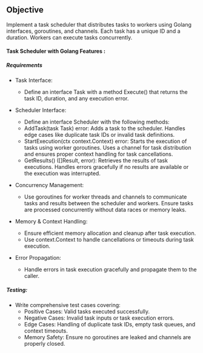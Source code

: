 ## Objective

Implement a task scheduler that distributes tasks to workers using Golang interfaces, goroutines, and channels. Each task has a unique ID and a duration. Workers can execute tasks concurrently.

#### Task Scheduler with Golang Features :

##### Requirements
- Task Interface:
    - Define an interface Task with a method Execute() that returns the task ID, duration, and any execution error.


- Scheduler Interface:
    - Define an interface Scheduler with the following methods:
    - AddTask(task Task) error: Adds a task to the scheduler. Handles edge cases like duplicate task IDs or invalid task definitions.
    - StartExecution(ctx context.Context) error: Starts the execution of tasks using worker goroutines. Uses a channel for task distribution and ensures proper context handling for task cancellations.
    - GetResults() ([]Result, error): Retrieves the results of task executions. Handles errors gracefully if no results are available or the execution was interrupted.


- Concurrency Management:
    - Use goroutines for worker threads and channels to communicate tasks and results between the scheduler and workers. Ensure tasks are processed concurrently without data races or memory leaks.

- Memory & Context Handling:
    - Ensure efficient memory allocation and cleanup after task execution.
    - Use context.Context to handle cancellations or timeouts during task execution.

- Error Propagation:
    - Handle errors in task execution gracefully and propagate them to the caller.


##### Testing:
- Write comprehensive test cases covering:
    - Positive Cases: Valid tasks executed successfully.
    - Negative Cases: Invalid task inputs or task execution errors.
    - Edge Cases: Handling of duplicate task IDs, empty task queues, and context timeouts.
    - Memory Safety: Ensure no goroutines are leaked and channels are properly closed.

